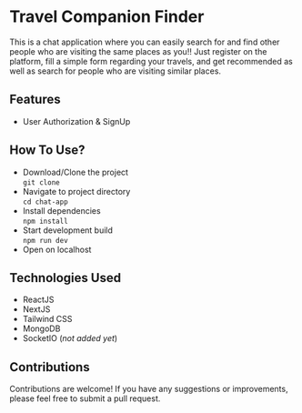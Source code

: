 # Travel Companion Finder

This is a chat application where you can easily search for and find other people who are visiting the same places as you!! Just register on the platform, fill a simple form regarding your travels, and get recommended as well as search for people who are visiting similar places.

## Features

- User Authorization & SignUp

## How To Use?

- Download/Clone the project<br>
  `git clone`
- Navigate to project directory<br>
  `cd chat-app`
- Install dependencies <br>
  `npm install`
- Start development build <br>
  `npm run dev`
- Open on localhost

## Technologies Used

- ReactJS
- NextJS
- Tailwind CSS
- MongoDB
- SocketIO (_not added yet_)

## Contributions

Contributions are welcome! If you have any suggestions or improvements, please feel free to submit a pull request.
